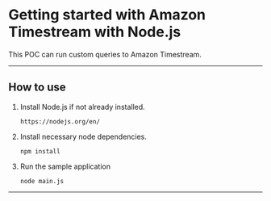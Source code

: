 # Getting started with Amazon Timestream with Node.js

This POC can run custom queries to Amazon Timestream.

-----
## How to use

 1. Install Node.js if not already installed.
    ```
    https://nodejs.org/en/
    ```
 1. Install necessary node dependencies. 
    ```shell
    npm install
    ```
 1. Run the sample application
    ```shell
    node main.js
    ```
         
-----
